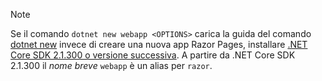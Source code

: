 > [!NOTE]
> Se il comando `dotnet new webapp <OPTIONS>` carica la guida del comando [dotnet new](/dotnet/core/tools/dotnet-new) invece di creare una nuova app Razor Pages, installare [.NET Core SDK 2.1.300 o versione successiva](https://www.microsoft.com/net/download/archives). A partire da .NET Core SDK 2.1.300 il *nome breve* `webapp` è un alias per `razor`.
